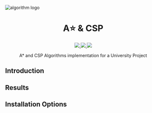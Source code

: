 ![algorithm logo](documentation/images/banner.png)

<h1 align="center">A⭐️ & CSP</h1>

<p align="center">
  <a href="https://www.python.org/">
    <img src="https://img.shields.io/badge/python-3.9.9-orange">
  </a>
  <a href="https://github.com/VXGamez/AStar-CSP/tree/main">
    <img src="https://img.shields.io/badge/Development Stage-blue.svg">
  </a>
  <a href="https://opensource.org/licenses/BSD-3-Clause">
    <img src="https://img.shields.io/badge/Open%20Source-%E2%9D%A4-brightgreen.svg">
  </a>
</p>

<p align="center">
    A* and CSP Algorithms implementation for a University Project
</p>

**Introduction**
---


**Results**
---


**Installation Options**
---


